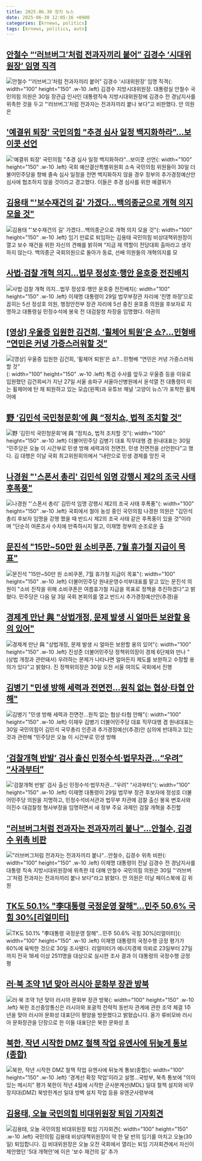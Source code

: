 ```yaml
---
title: 2025.06.30 정치 뉴스
date: 2025-06-30 12:05:16 +0900
categories: [krnews, politics]
tags: [krnews, politics, auto]
---
```

## [안철수 “‘러브버그’처럼 전과자끼리 붙어” 김경수 ‘시대위원장’ 임명 직격](https://n.news.naver.com/mnews/article/021/0002719174)

![안철수 “‘러브버그’처럼 전과자끼리 붙어” 김경수 ‘시대위원장’ 임명 직격](https://mimgnews.pstatic.net/image/origin/021/2025/06/30/2719174.jpg?type=nf220_150){: width="100" height="150" .w-10 .left}
김경수 지방시대위원장. 대통령실 안철수 국민의힘 의원은 30일 장관급 인사인 대통령직속 지방시대위원장에 김경수 전 경남지사를 위촉한 것을 두고 “‘러브버그’처럼 전과자는 전과자끼리 붙나 보다”고 비판했다. 안 의원은

## ['예결위 퇴장' 국민의힘 "추경 심사 일정 백지화하라"…보이콧 선언](https://n.news.naver.com/mnews/article/008/0005214553)

!['예결위 퇴장' 국민의힘 "추경 심사 일정 백지화하라"…보이콧 선언](https://mimgnews.pstatic.net/image/origin/008/2025/06/30/5214553.jpg?type=nf220_150){: width="100" height="150" .w-10 .left}
국회 예산결산특별위원회 소속 국민의힘 위원들이 30일 더불어민주당을 향해 졸속 심사 일정을 전면 백지화하지 않을 경우 정부의 추가경정예산안 심사에 협조하지 않을 것이라고 경고했다. 이들은 추경 심사를 위한 예결위가

## [김용태 "'보수재건의 길' 가겠다…백의종군으로 개혁 의지 모을 것"](https://n.news.naver.com/mnews/article/011/0004503033)

![김용태 "'보수재건의 길' 가겠다…백의종군으로 개혁 의지 모을 것"](https://mimgnews.pstatic.net/image/origin/011/2025/06/30/4503033.jpg?type=nf220_150){: width="100" height="150" .w-10 .left}
임기 만료로 퇴임하는 김용태 국민의힘 비상대책위원장이 열고 보수 재건을 위한 자신의 견해를 밝히며 “지금 제 역할이 전당대회 출마라고 생각하지 않는다. 백의종군 국회의원으로 돌아가 동료, 선배 의원들의 개혁의지를 모

## [사법·검찰 개혁 의지…법무 정성호·행안 윤호중 전진배치](https://n.news.naver.com/mnews/article/029/0002964615)

![사법·검찰 개혁 의지…법무 정성호·행안 윤호중 전진배치](https://mimgnews.pstatic.net/image/origin/029/2025/06/29/2964615.jpg?type=nf220_150){: width="100" height="150" .w-10 .left}
이재명 대통령이 29일 법무부장관 자리에 ‘친명 좌장’으로 꼽히는 5선 정성호 의원, 행정안전부 장관 자리에 5선 중진 윤호중 의원을 후보자로 지명하고 대통령실 민정수석에 봉욱 전 대검찰청 차장을 임명했다. 야권의

## [[영상] 우울증 입원한 김건희, ‘휠체어 퇴원’은 쇼?…민형배 “연민은 커녕 가증스러워할 것”](https://n.news.naver.com/mnews/article/016/0002492155)

![[영상] 우울증 입원한 김건희, ‘휠체어 퇴원’은 쇼?…민형배 “연민은 커녕 가증스러워할 것”](https://mimgnews.pstatic.net/image/origin/016/2025/06/30/2492155.jpg?type=nf220_150){: width="100" height="150" .w-10 .left}
특검 수사를 앞두고 우울증 등을 이유로 입원했던 김건희씨가 지난 27일 서울 송파구 서울아산병원에서 윤석열 전 대통령이 미는 휠체어에 탄 채 퇴원하고 있는 모습(왼쪽)과 유튜브 채널 ‘고양이 뉴스’가 포착한 휠체어에

## [野 ‘김민석 국민청문회’에 與 “정치쇼, 법적 조치할 것”](https://n.news.naver.com/mnews/article/023/0003914089)

![野 ‘김민석 국민청문회’에 與 “정치쇼, 법적 조치할 것”](https://mimgnews.pstatic.net/image/origin/023/2025/06/30/3914089.jpg?type=nf220_150){: width="100" height="150" .w-10 .left}
더불어민주당 김병기 대표 직무대행 겸 원내대표는 30일 “민주당은 오늘 이 시간부로 민생 방해 세력과의 전면전, 민생 전면전을 선언한다”고 했다. 김 대행은 이날 국회 최고위원회의에서 “내란으로 민생 경제를 망친 국

## [나경원 "'스폰서 총리' 김민석 임명 강행시 제2의 조국 사태 후폭풍"](https://n.news.naver.com/mnews/article/448/0000538632)

![나경원 "'스폰서 총리' 김민석 임명 강행시 제2의 조국 사태 후폭풍"](https://mimgnews.pstatic.net/image/origin/448/2025/06/29/538632.jpg?type=nf220_150){: width="100" height="150" .w-10 .left}
국회에서 철야 농성 중인 국민의힘 나경원 의원은 "김민석 총리 후보자 임명을 강행 했을 때 반드시 제2의 조국 사태 같은 후폭풍이 있을 것"이라며 "단순히 여론조사 수치에 만족하시지 말고, 이재명 정부의 순조로운 출

## [문진석 "15만~50만 원 소비쿠폰, 7월 휴가철 지급이 목표"](https://n.news.naver.com/mnews/article/469/0000873227)

![문진석 "15만~50만 원 소비쿠폰, 7월 휴가철 지급이 목표"](https://mimgnews.pstatic.net/image/origin/469/2025/06/30/873227.jpg?type=nf220_150){: width="100" height="150" .w-10 .left}
더불어민주당 원내운영수석부대표를 맡고 있는 문진석 의원이 "소비 진작을 위해 소비쿠폰은 여름휴가철 지급을 목표로 정책을 추진하겠다"고 밝혔다. 민주당은 다음 달 3일 국회 본회의를 열고 반드시 추가경정예산안(추경)을

## [경제계 만난 與 "상법개정, 문제 발생 시 얼마든 보완할 용의 있어"](https://n.news.naver.com/mnews/article/008/0005214570)

![경제계 만난 與 "상법개정, 문제 발생 시 얼마든 보완할 용의 있어"](https://mimgnews.pstatic.net/image/origin/008/2025/06/30/5214570.jpg?type=nf220_150){: width="100" height="150" .w-10 .left}
진성준 더불어민주당 정책위의장이 경제 6단체와 만나 "(상법 개정과 관련돼서) 우려하는 문제가 나타나면 얼마든지 제도를 보완하고 수정할 용의가 있다"고 밝혔다. 진 정책위의장은 30일 오전 서울 여의도 국회에서 진행

## [김병기 "민생 방해 세력과 전면전…원칙 없는 협상·타협 안해"](https://n.news.naver.com/mnews/article/003/0013332634)

![김병기 "민생 방해 세력과 전면전…원칙 없는 협상·타협 안해"](https://mimgnews.pstatic.net/image/origin/003/2025/06/30/13332634.jpg?type=nf220_150){: width="100" height="150" .w-10 .left}
이재우 김병기 더불어민주당 대표 직무대행 겸 원내대표는 30일 국민의힘이 김민석 국무총리 인준과 추가경정예산(추경)안 심의에 반대하고 있는 것과 관련해 "민주당은 오늘 이 시간부로 민생 방해

## [‘검찰개혁 반발’ 검사 출신 민정수석·법무차관…“우려” “사과부터”](https://n.news.naver.com/mnews/article/028/0002753468)

![‘검찰개혁 반발’ 검사 출신 민정수석·법무차관…“우려” “사과부터”](https://mimgnews.pstatic.net/image/origin/028/2025/06/30/2753468.jpg?type=nf220_150){: width="100" height="150" .w-10 .left}
이재명 대통령이 29일 법무부 장관 후보자에 정성호 더불어민주당 의원을 지명하고, 민정수석비서관과 법무부 차관에 검찰 출신 봉욱 변호사와 이진수 대검찰청 형사부장을 임명하면서 새 정부 주요 과제인 검찰 개혁을 추진할

## ["러브버그처럼 전과자는 전과자끼리 붙나"…안철수, 김경수 위촉 비판](https://n.news.naver.com/mnews/article/088/0000956140)

!["러브버그처럼 전과자는 전과자끼리 붙나"…안철수, 김경수 위촉 비판](https://mimgnews.pstatic.net/image/origin/088/2025/06/30/956140.jpg?type=nf220_150){: width="100" height="150" .w-10 .left}
이재명 대통령이 전날 김경수 전 경남지사를 대통령 직속 지방시대위원장에 위촉한 데 대해 안철수 국민의힘 의원은 30일 "'러브버그'처럼 전과자는 전과자끼리 붙나 보다"라고 밝혔다. 안 의원은 이날 페이스북에 김 위원

## [TK도 50.1% "李대통령 국정운영 잘해"…민주 50.6% 국힘 30%[리얼미터]](https://n.news.naver.com/mnews/article/421/0008340132)

![TK도 50.1% "李대통령 국정운영 잘해"…민주 50.6% 국힘 30%[리얼미터]](https://mimgnews.pstatic.net/image/origin/421/2025/06/30/8340132.jpg?type=nf220_150){: width="100" height="150" .w-10 .left}
이재명 대통령의 국정수행 긍정 평가가 60%에 육박한 것으로 30일 조사됐다. 리얼미터가 에너지경제 의뢰로 23일부터 27일까지 전국 18세 이상 2511명을 대상으로 실시한 조사 결과 이 대통령의 국정수행 긍정 평

## [러·북 조약 1년 맞아 러시아 문화부 장관 방북](https://n.news.naver.com/mnews/article/052/0002212212)

![러·북 조약 1년 맞아 러시아 문화부 장관 방북](https://mimgnews.pstatic.net/image/origin/052/2025/06/29/2212212.jpg?type=nf220_150){: width="100" height="150" .w-10 .left}
북한 조선중앙통신은 러시아와 포괄적 전략적 동반자 관계에 관한 조약 체결 1주년을 맞아 러시아 문화성 대표단이 평양을 방문했다고 밝혔습니다. 올가 류비모바 러시아 문화장관을 단장으로 한 이들 대표단은 북한 문화성 초

## [북한, 작년 시작한 DMZ 철책 작업 유엔사에 뒤늦게 통보(종합)](https://n.news.naver.com/mnews/article/001/0015478084)

![북한, 작년 시작한 DMZ 철책 작업 유엔사에 뒤늦게 통보(종합)](https://mimgnews.pstatic.net/image/origin/001/2025/06/30/15478084.jpg?type=nf220_150){: width="100" height="150" .w-10 .left}
'경계선 확장 작업'이라고 설명…국방부, 북측 통보에 "의미 있는 메시지" 평가 북한이 작년 4월에 시작한 군사분계선(MDL) 일대 철책 설치와 비무장지대(DMZ) 북방한계선 일대 방벽 설치 작업 등을 유엔군사령부에

## [김용태, 오늘 국민의힘 비대위원장 퇴임 기자회견](https://n.news.naver.com/mnews/article/056/0011979071)

![김용태, 오늘 국민의힘 비대위원장 퇴임 기자회견](https://mimgnews.pstatic.net/image/origin/056/2025/06/30/11979071.jpg?type=nf220_150){: width="100" height="150" .w-10 .left}
국민의힘 김용태 비상대책위원장이 약 한 달 반의 임기를 마치고 오늘(30일) 퇴임합니다. 김 비대위원장은 오늘 오전 국회에서 열리는 퇴임 기자회견에서 자신이 제안했던 '5대 개혁안'에 이은 '보수 재건의 길' 추가

